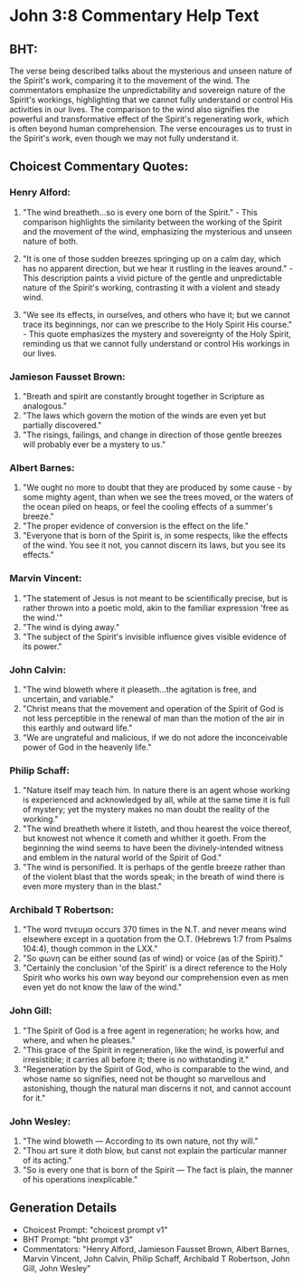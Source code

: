 # John 3:8 Commentary Help Text

## BHT:
The verse being described talks about the mysterious and unseen nature of the Spirit's work, comparing it to the movement of the wind. The commentators emphasize the unpredictability and sovereign nature of the Spirit's workings, highlighting that we cannot fully understand or control His activities in our lives. The comparison to the wind also signifies the powerful and transformative effect of the Spirit's regenerating work, which is often beyond human comprehension. The verse encourages us to trust in the Spirit's work, even though we may not fully understand it.

## Choicest Commentary Quotes:
### Henry Alford:
1. "The wind breatheth...so is every one born of the Spirit." - This comparison highlights the similarity between the working of the Spirit and the movement of the wind, emphasizing the mysterious and unseen nature of both.

2. "It is one of those sudden breezes springing up on a calm day, which has no apparent direction, but we hear it rustling in the leaves around." - This description paints a vivid picture of the gentle and unpredictable nature of the Spirit's working, contrasting it with a violent and steady wind.

3. "We see its effects, in ourselves, and others who have it; but we cannot trace its beginnings, nor can we prescribe to the Holy Spirit His course." - This quote emphasizes the mystery and sovereignty of the Holy Spirit, reminding us that we cannot fully understand or control His workings in our lives.

### Jamieson Fausset Brown:
1. "Breath and spirit are constantly brought together in Scripture as analogous."
2. "The laws which govern the motion of the winds are even yet but partially discovered."
3. "The risings, failings, and change in direction of those gentle breezes will probably ever be a mystery to us."

### Albert Barnes:
1. "We ought no more to doubt that they are produced by some cause - by some mighty agent, than when we see the trees moved, or the waters of the ocean piled on heaps, or feel the cooling effects of a summer's breeze." 
2. "The proper evidence of conversion is the effect on the life."
3. "Everyone that is born of the Spirit is, in some respects, like the effects of the wind. You see it not, you cannot discern its laws, but you see its effects."

### Marvin Vincent:
1. "The statement of Jesus is not meant to be scientifically precise, but is rather thrown into a poetic mold, akin to the familiar expression 'free as the wind.'" 
2. "The wind is dying away." 
3. "The subject of the Spirit's invisible influence gives visible evidence of its power."

### John Calvin:
1. "The wind bloweth where it pleaseth...the agitation is free, and uncertain, and variable." 
2. "Christ means that the movement and operation of the Spirit of God is not less perceptible in the renewal of man than the motion of the air in this earthly and outward life." 
3. "We are ungrateful and malicious, if we do not adore the inconceivable power of God in the heavenly life."

### Philip Schaff:
1. "Nature itself may teach him. In nature there is an agent whose working is experienced and acknowledged by all, while at the same time it is full of mystery; yet the mystery makes no man doubt the reality of the working."
2. "The wind breatheth where it listeth, and thou hearest the voice thereof, but knowest not whence it cometh and whither it goeth. From the beginning the wind seems to have been the divinely-intended witness and emblem in the natural world of the Spirit of God."
3. "The wind is personified. It is perhaps of the gentle breeze rather than of the violent blast that the words speak; in the breath of wind there is even more mystery than in the blast."

### Archibald T Robertson:
1. "The word πνευμα occurs 370 times in the N.T. and never means wind elsewhere except in a quotation from the O.T. (Hebrews 1:7 from Psalms 104:4), though common in the LXX." 
2. "So φωνη can be either sound (as of wind) or voice (as of the Spirit)."
3. "Certainly the conclusion 'of the Spirit' is a direct reference to the Holy Spirit who works his own way beyond our comprehension even as men even yet do not know the law of the wind."

### John Gill:
1. "The Spirit of God is a free agent in regeneration; he works how, and where, and when he pleases."
2. "This grace of the Spirit in regeneration, like the wind, is powerful and irresistible; it carries all before it; there is no withstanding it."
3. "Regeneration by the Spirit of God, who is comparable to the wind, and whose name so signifies, need not be thought so marvellous and astonishing, though the natural man discerns it not, and cannot account for it."

### John Wesley:
1. "The wind bloweth — According to its own nature, not thy will." 
2. "Thou art sure it doth blow, but canst not explain the particular manner of its acting." 
3. "So is every one that is born of the Spirit — The fact is plain, the manner of his operations inexplicable."


## Generation Details
- Choicest Prompt: "choicest prompt v1"
- BHT Prompt: "bht prompt v3"
- Commentators: "Henry Alford, Jamieson Fausset Brown, Albert Barnes, Marvin Vincent, John Calvin, Philip Schaff, Archibald T Robertson, John Gill, John Wesley"

